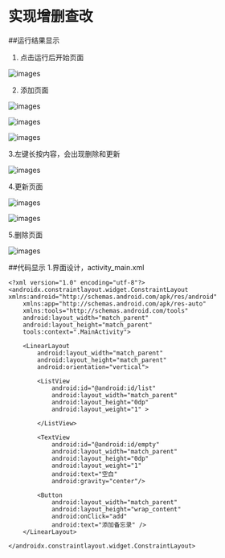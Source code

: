 # 实现增删查改

##运行结果显示
1. 点击运行后开始页面

![images](https://github.com/Ceaull/2017267216_android/blob/master/project6/images/1.1.PNG)

2. 添加页面

![images](https://github.com/Ceaull/2017267216_android/blob/master/project6/images/1.2.PNG)

![images](https://github.com/Ceaull/2017267216_android/blob/master/project6/images/1.3.PNG)

![images](https://github.com/Ceaull/2017267216_android/blob/master/project6/images/1.4.PNG)

3.左键长按内容，会出现删除和更新
  
![images](https://github.com/Ceaull/2017267216_android/blob/master/project6/images/1.5.PNG)

4.更新页面

![images](https://github.com/Ceaull/2017267216_android/blob/master/project6/images/1.6.PNG)

![images](https://github.com/Ceaull/2017267216_android/blob/master/project6/images/1.7.PNG)

5.删除页面
  
![images](https://github.com/Ceaull/2017267216_android/blob/master/project6/images/1.8.PNG)

##代码显示
1.界面设计，activity_main.xml
```
<?xml version="1.0" encoding="utf-8"?>
<androidx.constraintlayout.widget.ConstraintLayout xmlns:android="http://schemas.android.com/apk/res/android"
    xmlns:app="http://schemas.android.com/apk/res-auto"
    xmlns:tools="http://schemas.android.com/tools"
    android:layout_width="match_parent"
    android:layout_height="match_parent"
    tools:context=".MainActivity">

    <LinearLayout
        android:layout_width="match_parent"
        android:layout_height="match_parent"
        android:orientation="vertical">

        <ListView
            android:id="@android:id/list"
            android:layout_width="match_parent"
            android:layout_height="0dp"
            android:layout_weight="1" >

        </ListView>

        <TextView
            android:id="@android:id/empty"
            android:layout_width="match_parent"
            android:layout_height="0dp"
            android:layout_weight="1"
            android:text="空白"
            android:gravity="center"/>

        <Button
            android:layout_width="match_parent"
            android:layout_height="wrap_content"
            android:onClick="add"
            android:text="添加备忘录" />
    </LinearLayout>

</androidx.constraintlayout.widget.ConstraintLayout>
```
